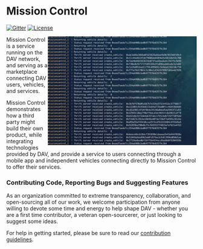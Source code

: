 # Mission Control

[![Gitter](https://img.shields.io/gitter/room/DAVFoundation/DAV-Contributors.svg?style=flat-square)](https://gitter.im/DAVFoundation/DAV-Contributors)
[![License](https://img.shields.io/github/license/DAVFoundation/missioncontrol.svg?style=flat-square)](https://github.com/DAVFoundation/missioncontrol/blob/master/LICENSE)

<img src="./resources/images/mission_control.gif" align="right" />

Mission Control is a service running on the DAV network, and serving as a marketplace connecting DAV users, vehicles, and services.

Mission Control demonstrates how a third party might build their own product, while integrating technologies provided by DAV, and provide a service to users connecting through a mobile app and independent vehicles connecting directly to Mission Control to offer their services.

### Contributing Code, Reporting Bugs and Suggesting Features

As an organization committed to extreme transparency, collaboration, and open-sourcing all of our work, we welcome participation from anyone willing to devote some time and energy to help shape DAV - whether you are a first time contributor, a veteran open-sourcerer, or just looking to suggest some ideas.

For help in getting started, please be sure to read our [contribution guidelines](https://github.com/DAVFoundation/missioncontrol/blob/master/CONTRIBUTING.md).


